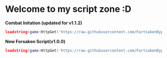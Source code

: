 # Welcome to my script zone :D
**Combat Initation (updated for v1.1.2)**
```lua
loadstring(game:HttpGet('https://raw.githubusercontent.com/FartsakenBypasser/Scripts-Made-In-Ohio/main/combatinitiation.luau'))()
```
**New Forsaken Script(v1.0.0)**
```lua
loadstring(game:HttpGet('https://raw.githubusercontent.com/FartsakenBypasser/Scripts-Made-In-Ohio/main/forsaken.luau'))()
```
